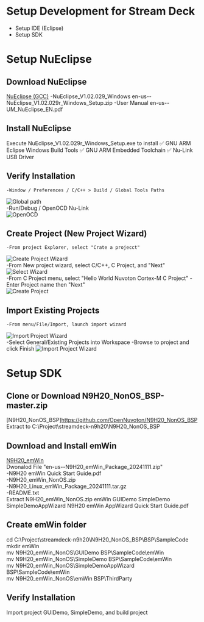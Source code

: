 # Setup Development for Stream Deck
* Setup IDE (Eclipse)
* Setup SDK

# Setup NuEclipse
## Download NuEclipse
[NuEclipse (GCC)](https://www.nuvoton.com/tool-and-software/ide-and-compiler/)
    -NuEclipse_V1.02.029_Windows
        en-us--NuEclipse_V1.02.029r_Windows_Setup.zip
    -User Manual
        en-us--UM_NuEclipse_EN.pdf
## Install NuEclipse
Execute NuEclipse_V1.02.029r_Windows_Setup.exe to install
    ✅ GNU ARM Eclipse Windows Build Tools
    ✅ GNU ARM Embedded Toolchain 
    ✅ Nu-Link USB Driver
## Verify Installation
    -Window / Preferences / C/C++ > Build / Global Tools Paths  
![Global path](image/setup-global-tool-path.png)   
    -Run/Debug / OpenOCD Nu-Link  
![OpenOCD](image/setup-openocd-path.png)  
## Create Project (New Project Wizard)
    -From project Explorer, select "Crate a projecct"  
![Create Project Wizard](image/create-project-01.png)  
    -From New project wizard, select C/C++, C Project, and "Next"  
![Select Wizard](image/create-project-02.png)   
    -From C Project menu, select "Hello World Nuvoton Cortex-M C Project"
    -Enter Project name then "Next"  
![Create Project](image/create-project-03.png)     
## Import Existing Projects
    -From menu/File/Import, launch import wizard
![Import Project Wizard](image/import-project-01.png)    
    -Select General/Existing Projects into Workspace
    -Browse to project and click Finish
![Import Project Wizard](image/import-project-02.png)    

# Setup SDK
## Clone or Download  N9H20_NonOS_BSP-master.zip
[N9H20_NonOS_BSP]https://github.com/OpenNuvoton/N9H20_NonOS_BSP  
Extract to C:\Project\streamdeck-n9h20\N9H20_NonOS_BSP

## Download and Install emWin
[N9H20_emWin](https://www.nuvoton.com/products/microprocessors/arm9-mpus/-n9h-series/?group=Software&tab=2)  
Dwonalod File "en-us--N9H20_emWin_Package_20241111.zip"  
    -N9H20 emWin Quick Start Guide.pdf  
    -N9H20_emWin_NonOS.zip  
    -N9H20_Linux_emWin_Package_20241111.tar.gz  
    -README.txt  
Extract N9H20_emWin_NonOS.zip
    emWin
    GUIDemo
    SimpleDemo
    SimpleDemoAppWizard
    N9H20 emWin AppWizard Quick Start Guide.pdf
## Create emWin folder
cd C:\Project\streamdeck-n9h20\N9H20_NonOS_BSP\BSP\SampleCode  
mkdir emWin  
mv N9H20_emWin_NonOS\GUIDemo BSP\SampleCode\emWin  
mv N9H20_emWin_NonOS\SimpleDemo BSP\SampleCode\emWin  
mv N9H20_emWin_NonOS\SimpleDemoAppWizard BSP\SampleCode\emWin\
mv N9H20_emWin_NonOS\emWin BSP\ThirdParty  
## Verify  Installation
Import project GUIDemo, SimpleDemo, and build project

